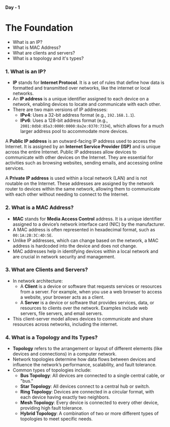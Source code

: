 <b> Day - 1</b> <br>
# The Foundation
- What is an IP?
- What is MAC Address?
- What are clients and servers?
- What is a topology and it's types?

### 1. What is an IP?
   - **IP** stands for **Internet Protocol**. It is a set of rules that define how data is formatted and transmitted over networks, like the internet or local networks.
   - An **IP address** is a unique identifier assigned to each device on a network, enabling devices to locate and communicate with each other.
   - There are two main versions of IP addresses:
     - **IPv4**: Uses a 32-bit address format (e.g., `192.168.1.1`).
     - **IPv6**: Uses a 128-bit address format (e.g., `2001:0db8:85a3:0000:0000:8a2e:0370:7334`), which allows for a much larger address pool to accommodate more devices.

A **Public IP address** is an outward-facing IP address used to access the Internet. It is assigned by an **Internet Service Provider (ISP)** and is unique across the entire Internet. Public IP addresses allow devices to communicate with other devices on the Internet. They are essential for activities such as browsing websites, sending emails, and accessing online services.

A **Private IP address** is used within a local network (LAN) and is not routable on the Internet. These addresses are assigned by the network router to devices within the same network, allowing them to communicate with each other without needing to connect to the Internet.


### 2. What is a MAC Address?
   - **MAC** stands for **Media Access Control** address. It is a unique identifier assigned to a device’s network interface card (NIC) by the manufacturer.
   - A MAC address is often represented in hexadecimal format, such as `00:1A:2B:3C:4D:5E`.
   - Unlike IP addresses, which can change based on the network, a MAC address is hardcoded into the device and does not change.
   - MAC addresses help in identifying devices within a local network and are crucial in network security and management.

### 3. What are Clients and Servers?
   - In network architecture:
     - A **Client** is a device or software that requests services or resources from a server. For example, when you use a web browser to access a website, your browser acts as a client.
     - A **Server** is a device or software that provides services, data, or resources to clients over the network. Examples include web servers, file servers, and email servers.
   - This client-server model allows devices to communicate and share resources across networks, including the internet.

### 4. What is a Topology and Its Types?
   - **Topology** refers to the arrangement or layout of different elements (like devices and connections) in a computer network.
   - Network topologies determine how data flows between devices and influence the network’s performance, scalability, and fault tolerance.
   - Common types of topologies include:
     - **Bus Topology**: All devices are connected to a single central cable, or "bus."
     - **Star Topology**: All devices connect to a central hub or switch.
     - **Ring Topology**: Devices are connected in a circular format, with each device having exactly two neighbors.
     - **Mesh Topology**: Every device is connected to every other device, providing high fault tolerance.
     - **Hybrid Topology**: A combination of two or more different types of topologies to meet specific needs.

